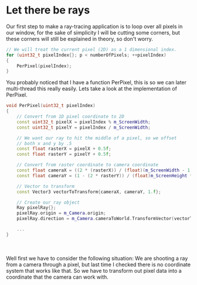 # Let there be rays

Our first step to make a ray-tracing application is to loop over all pixels in our window, for the sake of simplicity I will be cutting some corners, but these corners will still be explained in theory, so don't worry.

```cpp
// We will treat the current pixel (2D) as a 1 dimensional index.
for (uint32_t pixelIndex{}; p < numberOfPixels; ++pixelIndex)
{
    PerPixel(pixelIndex);
}
```

You probably noticed that I have a function PerPixel, this is so we can later multi-thread this really easily. Lets take a look at the implementation of PerPixel.

```cpp
void PerPixel(uint32_t pixelIndex)
{
    // Convert from 1D pixel coordinate to 2D
    const uint32_t pixelX = pixelIndex % m_ScreenWidth;
    const uint32_t pixelY = pixelIndex / m_ScreenWidth;

    // We want our ray to hit the middle of a pixel, so we offset
    // both x and y by .5
    const float rasterX = pixelX + 0.5f;
    const float rasterY = pixelY + 0.5f;

    // Convert from raster coordinate to camera coordinate
    const float cameraX = ((2 * (rasterX)) / (float)(m_ScreenWidth - 1.f) * (float)m_ScreenWidth) / (float)m_ScreenHeight * m_Camera.fov;
    const float cameraY = (1 - (2 * rasterY)) / (float)m_ScreenHeight * m_Camera.fov;

    // Vector to transform
    const Vector3 vectorToTransform{cameraX, cameraY, 1.f};

    // Create our ray object
    Ray pixelRay{};
    pixelRay.origin = m_Camera.origin;
    pixelRay.direction = m_Camera.cameraToWorld.TransformVector(vectorToTransform).Normalized();

    ...
}
```
<br><br/>
Well first we have to consider the following situation: We are shooting a ray from a camera through a pixel, but last time I checked there is no coordinate system that works like that. So we have to transform out pixel data into a coordinate that the camera can work with.